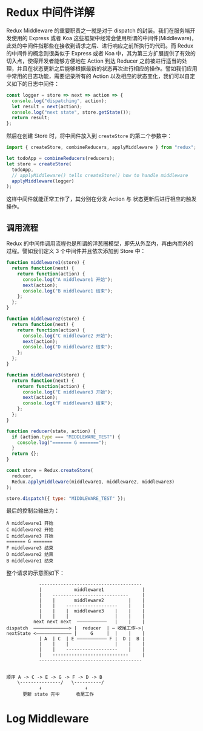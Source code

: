 # Redux 中间件详解

Redux Middleware 的重要职责之一就是对于 dispatch 的封装。我们在服务端开发使用的 Express 或者 Koa 这些框架中经常会使用所谓的中间件(Middleware)，此处的中间件指那些在接收到请求之后、进行响应之前所执行的代码。而 Redux 的中间件的概念则很类似于 Express 或者 Koa 中，其为第三方扩展提供了有效的切入点，使得开发者能够方便地在 Action 到达 Reducer 之前被进行适当的处理，并且在状态更新之后能够根据最新的状态再次进行相应的操作。譬如我们应用中常用的日志功能，需要记录所有的 Action 以及相应的状态变化，我们可以自定义如下的日志中间件：

```js
const logger = store => next => action => {
  console.log("dispatching", action);
  let result = next(action);
  console.log("next state", store.getState());
  return result;
};
```

然后在创建 Store 时，将中间件放入到 `createStore` 的第二个参数中：

```js
import { createStore, combineReducers, applyMiddleware } from "redux";

let todoApp = combineReducers(reducers);
let store = createStore(
  todoApp,
  // applyMiddleware() tells createStore() how to handle middleware
  applyMiddleware(logger)
);
```

这样中间件就能正常工作了，其分别在分发 Action 与 状态更新后进行相应的触发操作。

## 调用流程

Redux 的中间件调用流程也是所谓的洋葱圈模型，即先从外至内，再由内而外的过程。譬如我们定义 3 个中间件并且依次添加到 Store 中：

```js
function middleware1(store) {
  return function(next) {
    return function(action) {
      console.log("A middleware1 开始");
      next(action);
      console.log("B middleware1 结束");
    };
  };
}

function middleware2(store) {
  return function(next) {
    return function(action) {
      console.log("C middleware2 开始");
      next(action);
      console.log("D middleware2 结束");
    };
  };
}

function middleware3(store) {
  return function(next) {
    return function(action) {
      console.log("E middleware3 开始");
      next(action);
      console.log("F middleware3 结束");
    };
  };
}

function reducer(state, action) {
  if (action.type === "MIDDLEWARE_TEST") {
    console.log("======= G =======");
  }
  return {};
}

const store = Redux.createStore(
  reducer,
  Redux.applyMiddleware(middleware1, middleware2, middleware3)
);

store.dispatch({ type: "MIDDLEWARE_TEST" });
```

最后的控制台输出为：

```
A middleware1 开始
C middleware2 开始
E middleware3 开始
======= G =======
F middleware3 结束
D middleware2 结束
B middleware1 结束
```

整个请求的示意图如下：

```
            --------------------------------------
            |            middleware1              |
            |    ----------------------------     |
            |    |       middleware2         |    |
            |    |    -------------------    |    |
            |    |    |  middleware3    |    |    |
            |    |    |                 |    |    |
          next next next  ———————————   |    |    |
dispatch  —————————————> |  reducer  | — 收尾工作->|
nextState <————————————— |     G     |  |    |    |
            | A  | C  | E ——————————— F |  D |  B |
            |    |    |                 |    |    |
            |    |    -------------------    |    |
            |    ----------------------------     |
            --------------------------------------


顺序 A -> C -> E -> G -> F -> D -> B
    \---------------/   \----------/
            ↓                ↓
      更新 state 完毕      收尾工作
```

# Log Middleware
